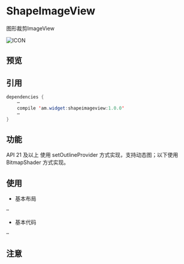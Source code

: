 # ShapeImageView
图形裁剪ImageView
  
![ICON](https://github.com/AlexMofer/ProjectX/blob/master/shapeimageview/icon.png)
## 预览

## 引用
```java
dependencies {
    ⋯
    compile 'am.widget:shapeimageview:1.0.0'
    ⋯
}
```
## 功能
API 21 及以上 使用 setOutlineProvider 方式实现，支持动态图；以下使用 BitmapShader 方式实现。
## 使用
- 基本布局
```xml
⋯
```
- 基本代码
```java
⋯
```

## 注意